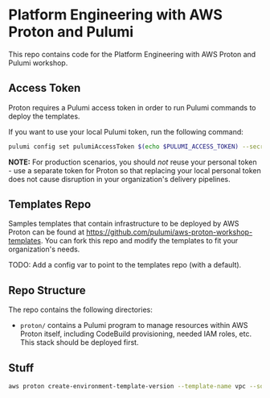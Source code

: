 # Platform Engineering with AWS Proton and Pulumi

This repo contains code for the Platform Engineering with AWS Proton and Pulumi workshop.

## Access Token

Proton requires a Pulumi access token in order to run Pulumi commands to deploy the templates.

If you want to use your local Pulumi token, run the following command:

```bash
pulumi config set pulumiAccessToken $(echo $PULUMI_ACCESS_TOKEN) --secret
```

**NOTE:** For production scenarios, you should _not_ reuse your personal token - use a separate token for Proton so that replacing your local personal token does not cause disruption in your organization's delivery pipelines.

## Templates Repo

Samples templates that contain infrastructure to be deployed by AWS Proton can be found at <https://github.com/pulumi/aws-proton-workshop-templates>. You can fork this repo and modify the templates to fit your organization's needs.

TODO: Add a config var to point to the templates repo (with a default).

## Repo Structure

The repo contains the following directories:

- `proton/` contains a Pulumi program to manage resources within AWS Proton itself, including CodeBuild provisioning, needed IAM roles, etc. This stack should be deployed first.

## Stuff

```bash
aws proton create-environment-template-version --template-name vpc --source "s3={bucket=$(pulumi stack output bucketName),key=$(pulumi stack output )}"
```